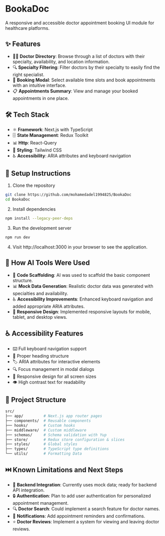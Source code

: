 # BookaDoc

A responsive and accessible doctor appointment booking UI module for healthcare platforms.

## ✨ Features

- 🧑‍⚕️ **Doctor Directory**: Browse through a list of doctors with their specialty, availability, and location information.
- 🔍 **Specialty Filtering**: Filter doctors by their specialty to easily find the right specialist.
- 📅 **Booking Modal**: Select available time slots and book appointments with an intuitive interface.
- 📋 **Appointments Summary**: View and manage your booked appointments in one place.

## 🛠️ Tech Stack

- ⚛️ **Framework**: Next.js with TypeScript
- 🗄️ **State Management**: Redux Toolkit
- 📊 **Http**: React-Query
- 🎨 **Styling**: Tailwind CSS
- ♿ **Accessibility**: ARIA attributes and keyboard navigation

## 🚀 Setup Instructions

1. Clone the repository

```bash
git clone https://github.com/mohamedadel1994825/BookaDoc
cd BookaDoc
```

2. Install dependencies

```bash
npm install --legacy-peer-deps
```

3. Run the development server

```bash
npm run dev
```

4. Visit http://localhost:3000 in your browser to see the application.

## 🤖 How AI Tools Were Used

- 📝 **Code Scaffolding**: AI was used to scaffold the basic component structure.
- 📊 **Mock Data Generation**: Realistic doctor data was generated with specialties and availability.
- ♿ **Accessibility Improvements**: Enhanced keyboard navigation and added appropriate ARIA attributes.
- 📱 **Responsive Design**: Implemented responsive layouts for mobile, tablet, and desktop views.

## ♿ Accessibility Features

- ⌨️ Full keyboard navigation support
- 📑 Proper heading structure
- 🏷️ ARIA attributes for interactive elements
- 🔍 Focus management in modal dialogs
- 📱 Responsive design for all screen sizes
- 👁️ High contrast text for readability

## 📁 Project Structure

```bash
src/
├── app/         # Next.js app router pages
├── components/  # Reusable components
├── hooks/       # Custom hooks
├── middleware/  # Custom middleware
├── schemas/     # Schema validation with Yup
├── store/       # Redux store configuration & slices
├── styles/      # Global styles
├── types/       # TypeScript type definitions
└── utils/       # Formatting Data
```

## ⏭️ Known Limitations and Next Steps

- 🔌 **Backend Integration**: Currently uses mock data; ready for backend API integration.
- 🔒 **Authentication**: Plan to add user authentication for personalized appointment management.
- 🔍 **Doctor Search**: Could implement a search feature for doctor names.
- 🔔 **Notifications**: Add appointment reminders and confirmations.
- ⭐ **Doctor Reviews**: Implement a system for viewing and leaving doctor reviews.
